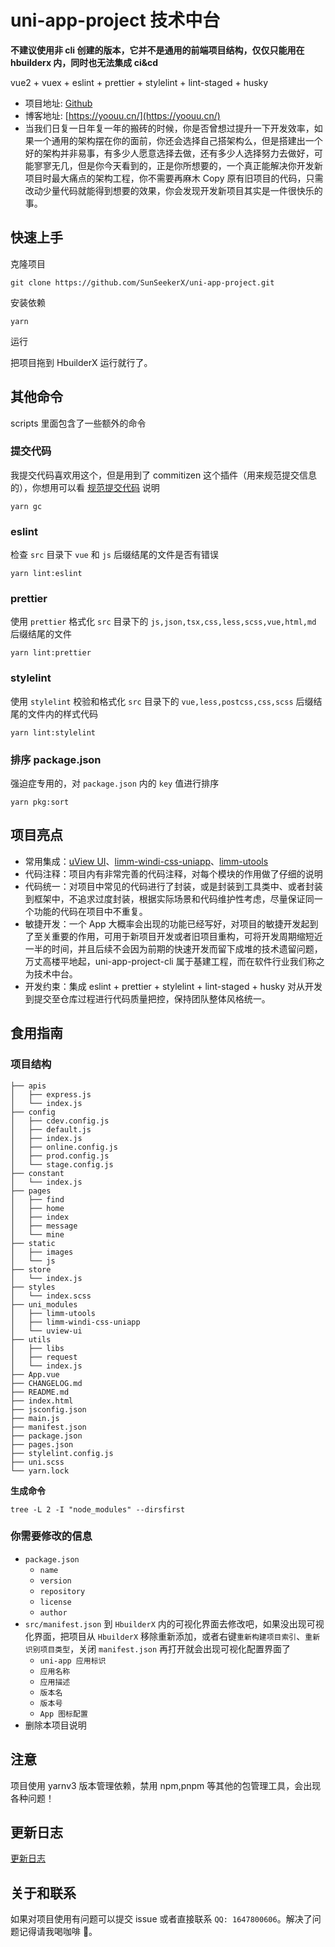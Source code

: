 # uni-app-project 技术中台

**不建议使用非 cli 创建的版本，它并不是通用的前端项目结构，仅仅只能用在 hbuilderx 内，同时也无法集成 ci&cd**

vue2 + vuex + eslint + prettier + stylelint + lint-staged + husky

- 项目地址: [Github](https://github.com/SunSeekerX/uni-app-project-cli)
- 博客地址: [https://yoouu.cn/](https://yoouu.cn/)
- 当我们日复一日年复一年的搬砖的时候，你是否曾想过提升一下开发效率，如果一个通用的架构摆在你的面前，你还会选择自己搭架构么，但是搭建出一个好的架构并非易事，有多少人愿意选择去做，还有多少人选择努力去做好，可能寥寥无几，但是你今天看到的，正是你所想要的，一个真正能解决你开发新项目时最大痛点的架构工程，你不需要再麻木 Copy 原有旧项目的代码，只需改动少量代码就能得到想要的效果，你会发现开发新项目其实是一件很快乐的事。

## 快速上手

克隆项目

```shell
git clone https://github.com/SunSeekerX/uni-app-project.git
```

安装依赖

```shell
yarn
```

运行

把项目拖到 HbuilderX 运行就行了。

## 其他命令

scripts 里面包含了一些额外的命令

### 提交代码

我提交代码喜欢用这个，但是用到了 commitizen 这个插件（用来规范提交信息的），你想用可以看 [规范提交代码](https://doc.yoouu.cn/front-end/npm/#%F0%9F%93%8C-%E8%A7%84%E8%8C%83%E6%8F%90%E4%BA%A4%E4%BB%A3%E7%A0%81) 说明

```shell
yarn gc
```

### eslint

检查 `src` 目录下 `vue` 和 `js` 后缀结尾的文件是否有错误

```shell
yarn lint:eslint
```

### prettier

使用 `prettier` 格式化 `src` 目录下的 `js,json,tsx,css,less,scss,vue,html,md` 后缀结尾的文件

```shell
yarn lint:prettier
```

### stylelint

使用 `stylelint` 校验和格式化 `src` 目录下的 `vue,less,postcss,css,scss` 后缀结尾的文件内的样式代码

```shell
yarn lint:stylelint
```

### 排序 package.json

强迫症专用的，对 `package.json` 内的 `key` 值进行排序

```shell
yarn pkg:sort
```

## 项目亮点

- 常用集成：[uView UI](https://www.uviewui.com/)、[limm-windi-css-uniapp](https://ext.dcloud.net.cn/plugin?id=8575)、[limm-utools](https://ext.dcloud.net.cn/plugin?id=8574)
- 代码注释：项目内有非常完善的代码注释，对每个模块的作用做了仔细的说明
- 代码统一：对项目中常见的代码进行了封装，或是封装到工具类中、或者封装到框架中，不追求过度封装，根据实际场景和代码维护性考虑，尽量保证同一个功能的代码在项目中不重复。
- 敏捷开发：一个 App 大概率会出现的功能已经写好，对项目的敏捷开发起到了至关重要的作用，可用于新项目开发或者旧项目重构，可将开发周期缩短近一半的时间，并且后续不会因为前期的快速开发而留下成堆的技术遗留问题，万丈高楼平地起，uni-app-project-cli 属于基建工程，而在软件行业我们称之为技术中台。
- 开发约束：集成 eslint + prettier + stylelint + lint-staged + husky 对从开发到提交至仓库过程进行代码质量把控，保持团队整体风格统一。

## 食用指南

### 项目结构

```
├── apis
│   ├── express.js
│   └── index.js
├── config
│   ├── cdev.config.js
│   ├── default.js
│   ├── index.js
│   ├── online.config.js
│   ├── prod.config.js
│   └── stage.config.js
├── constant
│   └── index.js
├── pages
│   ├── find
│   ├── home
│   ├── index
│   ├── message
│   └── mine
├── static
│   ├── images
│   └── js
├── store
│   └── index.js
├── styles
│   └── index.scss
├── uni_modules
│   ├── limm-utools
│   ├── limm-windi-css-uniapp
│   └── uview-ui
├── utils
│   ├── libs
│   ├── request
│   └── index.js
├── App.vue
├── CHANGELOG.md
├── README.md
├── index.html
├── jsconfig.json
├── main.js
├── manifest.json
├── package.json
├── pages.json
├── stylelint.config.js
├── uni.scss
└── yarn.lock
```

**生成命令**

```shell
tree -L 2 -I "node_modules" --dirsfirst
```

### 你需要修改的信息

- `package.json`
  - `name`
  - `version`
  - `repository`
  - `license`
  - `author`
- `src/manifest.json` 到 `HbuilderX` 内的可视化界面去修改吧，如果没出现可视化界面，把项目从 `HbuilderX` 移除重新添加，或者右键`重新构建项目索引`、`重新识别项目类型`，关闭 `manifest.json` 再打开就会出现可视化配置界面了
  - `uni-app 应用标识`
  - `应用名称`
  - `应用描述`
  - `版本名`
  - `版本号`
  - `App 图标配置`
- 删除本项目说明

## 注意

项目使用 yarnv3 版本管理依赖，禁用 npm,pnpm 等其他的包管理工具，会出现各种问题！

## 更新日志

[更新日志](./CHANGELOG.md)

## 关于和联系

如果对项目使用有问题可以提交 issue 或者直接联系 `QQ: 1647800606`。解决了问题记得请我喝咖啡 🥹。
